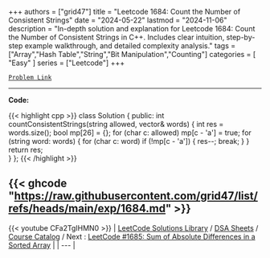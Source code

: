 
+++
authors = ["grid47"]
title = "Leetcode 1684: Count the Number of Consistent Strings"
date = "2024-05-22"
lastmod = "2024-11-06"
description = "In-depth solution and explanation for Leetcode 1684: Count the Number of Consistent Strings in C++. Includes clear intuition, step-by-step example walkthrough, and detailed complexity analysis."
tags = ["Array","Hash Table","String","Bit Manipulation","Counting"]
categories = [
    "Easy"
]
series = ["Leetcode"]
+++



[`Problem Link`](https://leetcode.com/problems/count-the-number-of-consistent-strings/description/)

---
**Code:**

{{< highlight cpp >}}
class Solution {
public:
    int countConsistentStrings(string allowed, vector<string>& words) {
        int res = words.size();
        bool mp[26] = {};
        for (char c: allowed) mp[c - 'a'] = true;
        for (string word: words) {
            for (char c: word) if (!mp[c - 'a']) {
                res--;
                break;
            }
        }
        return res;        
    }
};
{{< /highlight >}}

{{< ghcode "https://raw.githubusercontent.com/grid47/list/refs/heads/main/exp/1684.md" >}}
---
{{< youtube CFa2TgIHMN0 >}}
| [LeetCode Solutions Library](https://grid47.xyz/leetcode/) / [DSA Sheets](https://grid47.xyz/sheets/) / [Course Catalog](https://grid47.xyz/courses/) / Next : [LeetCode #1685: Sum of Absolute Differences in a Sorted Array](https://grid47.xyz/posts/leetcode-1685-sum-of-absolute-differences-in-a-sorted-array-solution/) |
| --- |
